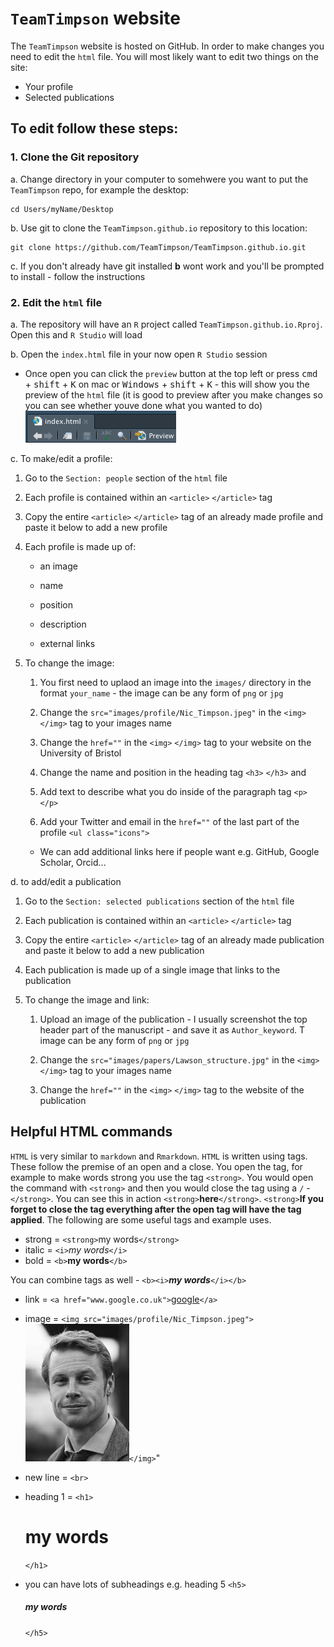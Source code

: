 # `TeamTimpson` website

The `TeamTimpson` website is hosted on GitHub. In order to make changes you need to edit the `html` file. You will most likely want to edit two things on the site:

* Your profile
* Selected publications

## To edit follow these steps:

### 1. Clone the Git repository 

  a. Change directory in your computer to somehwere you want to put the `TeamTimpson` repo, for example the desktop: 
```
cd Users/myName/Desktop
```
  b. Use git to clone the `TeamTimpson.github.io` repository to this location:
```
git clone https://github.com/TeamTimpson/TeamTimpson.github.io.git
```
  c. If you don't already have git installed <b>b</b> wont work and you'll be prompted to install - follow the instructions
  
### 2.  Edit the `html` file
  a. The repository will have an `R` project called `TeamTimpson.github.io.Rproj`. Open this and `R Studio` will load
  
  b. Open the `index.html` file in your now open `R Studio` session
  
   * Once open you can click the `preview` button at the top left or press <kbd>cmd</kbd> + <kbd>shift</kbd> + <kbd>K</kbd> on mac or <kbd>Windows</kbd> + <kbd>shift</kbd> + <kbd>K</kbd> - this will show you the preview of the `html` file (it is good to preview after you make changes so you can see whether youve done what you wanted to do)
      ![alt text](images/README/preview_button.png)
  
  c. To make/edit a profile:
      
   1. Go to the `Section: people` section of the `html` file
      
   2. Each profile is contained within an `<article>` `</article>` tag 
      
   3. Copy the entire `<article>` `</article>` tag of an already made profile and paste it below to add a new profile
      
   4. Each profile is made up of:
         * an image
         
         * name
         
         * position
         
         * description
         
         * external links
      
   5. To change the image:
         
      1. You first need to uplaod an image into the `images/` directory in the format `your_name` - the image can be any form of `png` or `jpg`
         
      2. Change the `src="images/profile/Nic_Timpson.jpeg"` in the `<img>` `</img>` tag to your images name
         
      3. Change the `href=""` in the `<img>` `</img>` tag to your website on the University of Bristol
         
      4. Change the name and position in the heading tag `<h3>` `</h3>` and 
         
      5. Add text to describe what you do inside of the paragraph tag `<p>` `</p>`
         
      6. Add your Twitter and email in the `href=""` of the last part of the profile `<ul class="icons">`
            
        * We can add additional links here if people want e.g. GitHub, Google Scholar, Orcid...
  
  d. to add/edit a publication
      
   1. Go to the `Section: selected publications` section of the `html` file
      
   2. Each publication is contained within an `<article>` `</article>` tag
      
   3. Copy the entire `<article>` `</article>` tag of an already made publication and paste it below to add a new publication
      
   4. Each publication is made up of a single image that links to the publication
      
   5. To change the image and link:
          
      1. Upload an image of the publication - I usually screenshot the top header part of the manuscript - and save it as `Author_keyword`. T image can be any form of `png` or `jpg`
          
      2. Change the `src="images/papers/Lawson_structure.jpg"` in the `<img>` `</img>` tag to your images name
          
      3. Change the `href=""` in the `<img>` `</img>` tag to the website of the publication
      

## Helpful HTML commands
`HTML` is very similar to `markdown` and `Rmarkdown`. `HTML` is written using tags. These follow the premise of an open and a close. You open the tag, for example to make words strong you use the tag `<strong>`. You would open the command with `<strong>` and then you would close the tag using a `/` - `</strong>`. You can see this in action `<strong>`<strong>here</strong>`</strong>`. `<strong>`<strong>If you forget to close the tag everything after the open tag will have the tag applied</strong>. The following are some useful tags and example uses.

* strong = `<strong>`my words`</strong>`
* italic = `<i>`<i>my words</i>`</i>`
* bold = `<b>`<b>my words</b>`</b>`

You can combine tags as well - `<b><i>`<b><i>my words</i></b>`</i></b>`

* link = `<a href="www.google.co.uk">`<a href="www.google.co.uk">google</a>`</a>`
* image = `<img src="images/profile/Nic_Timpson.jpeg">`<img src="images/profile/Nic_Timpson.jpeg"></img>`</img>`"
* new line = `<br>`




* heading 1 = `<h1>`<h1>my words</h1>`</h1>`
* you can have lots of subheadings e.g. heading 5 `<h5>`<h5>my words</h5>`</h5>`


